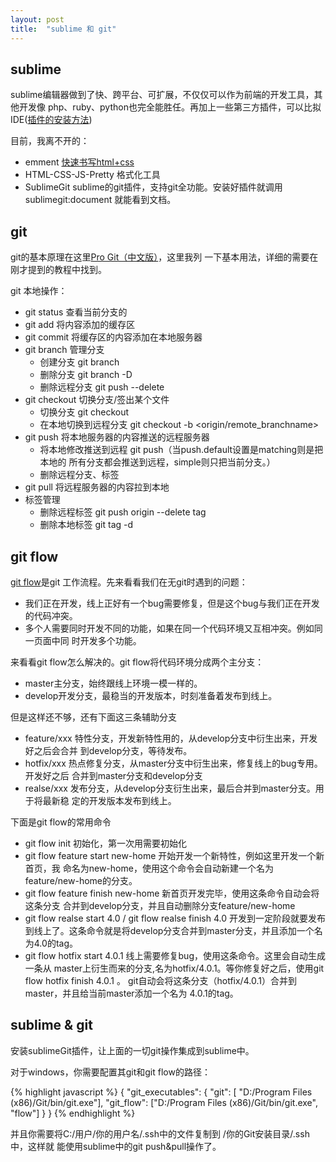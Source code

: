 ```yaml
---
layout: post
title:  "sublime 和 git"
---
```


## sublime

sublime编辑器做到了快、跨平台、可扩展，不仅仅可以作为前端的开发工具，其他开发像
php、ruby、python也完全能胜任。再加上一些第三方插件，可以比拟IDE([插件的安装方法](https://sublime.wbond.net/installation))

目前，我离不开的：

- emment [快速书写html+css](http://blog.wpjam.com/m/emmet/)
- HTML-CSS-JS-Pretty 格式化工具
- SublimeGit sublime的git插件，支持git全功能。安装好插件就调用sublimegit:document
  就能看到文档。

## git

git的基本原理在这里[Pro Git（中文版）](http://git.oschina.net/progit/)，这里我列
一下基本用法，详细的需要在刚才提到的教程中找到。

git 本地操作：

- git status 查看当前分支的
- git add 将内容添加的缓存区
- git commit 将缓存区的内容添加在本地服务器
- git branch 管理分支
  - 创建分支 git branch <branch-name>
  - 删除分支 git branch -D <branch-name>
  - 删除远程分支 git push --delete <branch-name>
- git checkout 切换分支/签出某个文件
  - 切换分支 git checkout <branch-name>
  - 在本地切换到远程分支 git checkout -b <local-branchname> <origin/remote_branchname>
- git push 将本地服务器的内容推送的远程服务器
  - 将本地修改推送到远程 git push（当push.default设置是matching则是把本地的
    所有分支都会推送到远程，simple则只把当前分支。）
  - 删除远程分支、标签
- git pull 将远程服务器的内容拉到本地
- 标签管理
  - 删除远程标签 git push origin --delete tag <tagname>
  - 删除本地标签 git tag -d <tagname>


## git flow

[git flow](http://www.basecss.net/article/install-git-flow-in-windows.html)是git
工作流程。先来看看我们在无git时遇到的问题：

- 我们正在开发，线上正好有一个bug需要修复，但是这个bug与我们正在开发的代码冲突。
- 多个人需要同时开发不同的功能，如果在同一个代码环境又互相冲突。例如同一页面中同
  时开发多个功能。

来看看git flow怎么解决的。git flow将代码环境分成两个主分支：

- master主分支，始终跟线上环境一模一样的。
- develop开发分支，最稳当的开发版本，时刻准备着发布到线上。

但是这样还不够，还有下面这三条辅助分支

- feature/xxx 特性分支，开发新特性用的，从develop分支中衍生出来，开发好之后会合并
  到develop分支，等待发布。
- hotfix/xxx 热点修复分支，从master分支中衍生出来，修复线上的bug专用。开发好之后
  合并到master分支和develop分支
- realse/xxx 发布分支，从develop分支衍生出来，最后合并到master分支。用于将最新稳
  定的开发版本发布到线上。

下面是git flow的常用命令

- git flow init 初始化，第一次用需要初始化
- git flow feature start new-home 开始开发一个新特性，例如这里开发一个新首页，我
  命名为new-home，使用这个命令会自动新建一个名为feature/new-home的分支。
- git flow feature finish new-home 新首页开发完毕，使用这条命令自动会将这条分支
  合并到develop分支，并且自动删除分支feature/new-home
- git flow realse start 4.0 / git flow realse finish 4.0 开发到一定阶段就要发布
  到线上了。这条命令就是将develop分支合并到master分支，并且添加一个名为4.0的tag。
- git flow hotfix start 4.0.1 线上需要修复bug，使用这条命令。这里会自动生成一条从
  master上衍生而来的分支,名为hotfix/4.0.1。等你修复好之后，使用git flow hotfix finish 4.0.1 。
  git自动会将这条分支（hotfix/4.0.1）合并到master，并且给当前master添加一个名为
  4.0.1的tag。


## sublime & git

安装sublimeGit插件，让上面的一切git操作集成到sublime中。

对于windows，你需要配置其git和git flow的路径：

{% highlight javascript %}
{
  "git_executables": {
    "git": [ "D:/Program Files (x86)/Git/bin/git.exe"],
    "git_flow": ["D:/Program Files (x86)/Git/bin/git.exe", "flow"]
  }
}
{% endhighlight %}

并且你需要将C:/用户/你的用户名/.ssh中的文件复制到 /你的Git安装目录/.ssh中，这样就
能使用sublime中的git push&pull操作了。

